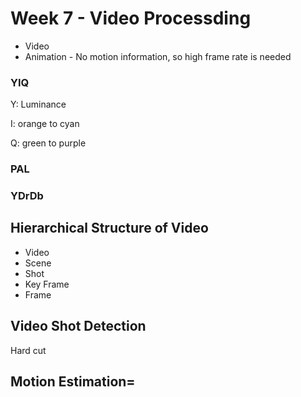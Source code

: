 # Week 7 - Video Processding

- Video 
- Animation - No motion information, so high frame rate is needed

### YIQ

Y: Luminance

I: orange to cyan

Q: green to purple

### PAL

### YDrDb


## Hierarchical Structure of Video

- Video
- Scene
- Shot
- Key Frame
- Frame

## Video Shot Detection

Hard cut

## Motion Estimation=
